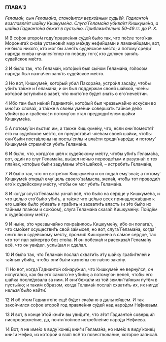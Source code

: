 ### ГЛАВА́ 2

_Гелама́н, сын Гелама́на, стано́вится верхо́вным судьёй. Гадианто́н возглавля́ет ша́йку Кишкуме́на. Слуга́ Гелама́на убива́ет Кишкуме́на, а ша́йка Гадианто́на бежи́т в пусты́ню. Приблизи́тельно 50–49 гг. до Р. Х._

И В со́рок второ́м году́ правле́ния су́дей бы́ло так, что по́сле того́ как Моронига́х сно́ва установи́л мир ме́жду нефи́йцами и ламани́йцами, вот, не́ было никого́, кто мог бы заня́ть суде́йское ме́сто; а потому́ среди́ наро́да сно́ва начался́ спор по по́воду того́, кто до́лжен заня́ть суде́йское ме́сто.

2 И бы́ло так, что Гелама́н, кото́рый был сы́ном Гелама́на, го́лосом наро́да был назна́чен заня́ть суде́йское ме́сто.

3 Но вот, Кишкуме́н, кото́рый уби́л Пахора́на, устро́ил заса́ду, что́бы уби́ть та́кже и Гелама́на; и он был подде́ржан свое́й ша́йкой, чле́ны кото́рой вступи́ли в заве́т, что никто́ не бу́дет зна́ть о его́ нече́стии.

4 И́бо там был не́кий Гадианто́н, кото́рый был чрезвыча́йно иску́сен во мно́гих слова́х, а та́кже в своём уме́нии соверша́ть та́йное де́ло уби́йства и грабежа́; и потому́ он стал предводи́телем ша́йки Кишкуме́на.

5 А потому́ он льстил им, а также Кишкуме́ну, что, е́сли они́ поместя́т его на суде́йское ме́сто, он предоста́вит чле́нам свое́й ша́йки, что́бы они́ бы́ли поста́влены на посты́ си́лы и вла́сти среди́ наро́да; и потому́ Кишкуме́н стреми́лся уби́ть Гелама́на.

6 И бы́ло, что, когда́ он шёл к суде́йскому ме́сту, что́бы уби́ть Гелама́на, вот, оди́н из слуг Гелама́на, вы́шел но́чью переоде́тым и разузна́л о тех пла́нах, кото́рые бы́ли заду́маны э́той ша́йкой, – истреби́ть Гелама́на,

7 И бы́ло так, что он встре́тил Кишкуме́на и он пода́л ему́ зна́к; а потому́ Кишкуме́н откры́л ему́ цель своего́ за́мысла, жела́я, что́бы тот проводи́л его́ к суде́йскому ме́сту, что́бы он мог уби́ть Гелама́на.

8 И когда́ слуга́ Гелама́на узна́л всё, что бы́ло на се́рдце у Кишкуме́на, и что це́лью его́ бы́ло уби́ть, а та́кже что це́лью всех принадлежа́вших к его ша́йке бы́ло убива́ть и гра́бить и захвати́ть власть (и э́то бы́ло их та́йным пла́ном и сою́зом), слуга́ Гелама́на сказа́л Кишкуме́ну: Пойдём к суде́йскому ме́сту.

9 И ны́не, э́то чрезвыча́йно понра́вилось Кишкуме́ну, и́бо он полага́л, что смо́жет осуществи́ть свой за́мысел; но вот, слуга́ Гелама́на, когда́ они́ шли к суде́йскому ме́сту, пронзи́л Кишкуме́на в са́мое се́рдце, так что тот пал за́мертво без сто́на. И он побежа́л и рассказа́л Гелама́ну всё, что он уви́дел, услы́шал и сде́лал.

10 И бы́ло так, что Гелама́н посла́л схвати́ть э́ту ша́йку граби́телей и та́йных уби́йц, что́бы они́ бы́ли казне́ны согла́сно зако́ну.

11 Но вот, когда́ Гадианто́н обнару́жил, что Кишкуме́н не верну́лся, он испуга́лся, как бы его́ самого́ не уби́ли; а потому́ он веле́л, что́бы его ша́йка после́довала за ним. И они́ бежа́ли из той земли́ та́йным путём в пусты́ню; и таки́м о́бразом, когда́ Гелама́н посла́л схвати́ть их, их нигде́ нельзя́ бы́ло найти́.

12 И об э́том Гадианто́не ещё бу́дет ска́зано в дальне́йшем. И так зако́нчился со́рок второ́й год правле́ния су́дей над наро́дом Не́фиевым.

13 И вот, в конце́ э́той кни́ги вы уви́дите, что э́тот Гадианто́н соверши́л ниспроверже́ние, да, почти́ по́лное истребле́ние наро́да Не́фиева.

14 Вот, я не име́ю в виду́ коне́ц кни́ги Гелама́на, но име́ю в виду́ коне́ц кни́ги Не́фия, из кото́рой я взя́л всё то повествова́ние, кото́рое записа́л.
